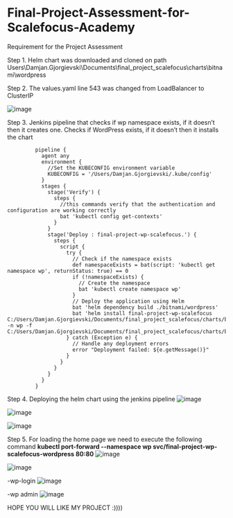 # Final-Project-Assessment-for-Scalefocus-Academy

Requirement for the Project Assessment

Step 1. Helm chart was downloaded and cloned on path Users\Damjan.Gjorgievski\Documents\final_project_scalefocus\charts\bitnami\wordpress


Step 2. The values.yaml line 543 was changed from LoadBalancer to ClusterIP

![image](https://github.com/DamjanGj77/Final-Project-Assessment-for-Scalefocus-Academy/assets/125911118/ad429154-3283-4916-bfcc-6633f9d30889)

Step 3. Jenkins pipeline that checks if wp namespace exists, if it doesn’t then it creates one. Checks if WordPress exists, if it doesn’t then it installs the chart
             
             pipeline {
               agent any
               environment {
                 //Set the KUBECONFIG environment variable
                 KUBECONFIG = '/Users/Damjan.Gjorgievski/.kube/config' 
               }
               stages {
                 stage('Verify') {
                   steps {
                     //this commands verify that the authentication and configuration are working correctly
                     bat 'kubectl config get-contexts'
                   }
                 }
                 stage('Deploy : final-project-wp-scalefocus.') {
                   steps {
                     script {
                       try {
                         // Check if the namespace exists
                         def namespaceExists = bat(script: 'kubectl get namespace wp', returnStatus: true) == 0
                         if (!namespaceExists) {
                           // Create the namespace
                           bat 'kubectl create namespace wp'
                         }
                         // Deploy the application using Helm
                         bat 'helm dependency build ./bitnami/wordpress'
                         bat 'helm install final-project-wp-scalefocus C:/Users/Damjan.Gjorgievski/Documents/final_project_scalefocus/charts/bitnami/wordpress -n wp -f C:/Users/Damjan.Gjorgievski/Documents/final_project_scalefocus/charts/bitnami/wordpress/values.yaml'
                       } catch (Exception e) {
                         // Handle any deployment errors
                         error "Deployment failed: ${e.getMessage()}"
                       }
                     }
                   }
                 }
               }
             }
             
      
Step 4. Deploying the helm chart using the jenkins pipeline
![image](https://github.com/DamjanGj77/Final-Project-Assessment-for-Scalefocus-Academy/assets/125911118/46dabaf5-6664-4102-bf86-1bcaddb63547)

![image](https://github.com/DamjanGj77/Final-Project-Assessment-for-Scalefocus-Academy/assets/125911118/91db75d1-1057-4a22-99c9-d703d9d252fd)

![image](https://github.com/DamjanGj77/Final-Project-Assessment-for-Scalefocus-Academy/assets/125911118/d1757eec-19fd-406e-8f1b-0fbebb28a1d3)

Step 5. For loading the home page we need to execute the following command **kubectl port-forward --namespace wp svc/final-project-wp-scalefocus-wordpress 80:80**
![image](https://github.com/DamjanGj77/Final-Project-Assessment-for-Scalefocus-Academy/assets/125911118/d5e5fc03-7a52-4c56-9f20-925e6b9e1bc2)

![image](https://github.com/DamjanGj77/Final-Project-Assessment-for-Scalefocus-Academy/assets/125911118/62bae536-de2c-45fd-93ed-a7b65a6b863c)

-wp-login
![image](https://github.com/DamjanGj77/Final-Project-Assessment-for-Scalefocus-Academy/assets/125911118/665df7e5-6f56-4b63-86f0-a45bf492dee6)

-wp admin
![image](https://github.com/DamjanGj77/Final-Project-Assessment-for-Scalefocus-Academy/assets/125911118/700c760b-39f4-4740-b53c-8c4a52f1ce4b)



HOPE YOU WILL LIKE MY PROJECT :))))

            
